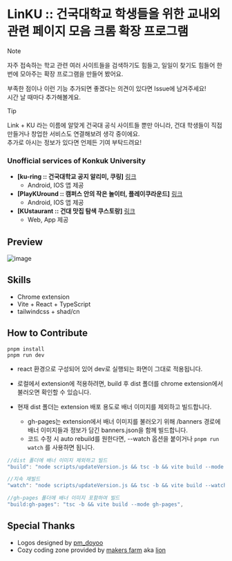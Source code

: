 # LinKU :: 건국대학교 학생들을 위한 교내외 관련 페이지 모음 크롬 확장 프로그램
> [!note]
> 자주 접속하는 학교 관련 여러 사이트들을 검색하기도 힘들고, 일일이 찾기도 힘들어 한 번에 모아주는 확장 프로그램을 만들어 봤어요.
> 
> 부족한 점이나 이런 기능 추가되면 좋겠다는 의견이 있다면 Issue에 남겨주세요!  
  시간 날 때마다 추가해볼게요.

> [!tip]
> Link + KU 라는 이름에 알맞게 건국대 공식 사이트들 뿐만 아니라, 건대 학생들이 직접 만들거나 창업한 서비스도 연결해보려 생각 중이에요.  
> 추가로 아시는 정보가 있다면 언제든 기여 부탁드려요!

### Unofficial services of Konkuk University
- **[ku-ring :: 건국대학교 공지 알리미, 쿠링]** [링크](https://github.com/ku-ring)
  - Android, IOS 앱 제공
- **[PlayKUround :: 캠퍼스 안의 작은 놀이터, 플레이쿠라운드]** [링크](https://github.com/playkuround)
  - Android, IOS 앱 제공
- **[KUstaurant :: 건대 맛집 탐색 쿠스토랑]** [링크](https://kustaurant.com/)
  - Web, App 제공

## Preview
![image](https://github.com/user-attachments/assets/75e0d47d-e8bf-4473-8b2d-83cbc1505077)

## Skills

- Chrome extension
- Vite + React + TypeScript
- tailwindcss + shad/cn

## How to Contribute

```shell
pnpm install
pnpm run dev
```
- react 환경으로 구성되어 있어 dev로 실행되는 화면이 그대로 적용됩니다.
- 로컬에서 extension에 적용하려면, build 후 dist 폴더를 chrome extension에서 불러오면 확인할 수 있습니다.

- 현재 dist 폴더는 extension 배포 용도로 배너 이미지를 제외하고 빌드합니다.
  - gh-pages는 extension에서 배너 이미지를 불러오기 위해 /banners 경로에 배너 이미지들과 정보가 담긴 banners.json을 함께 빌드합니다.
  - 코드 수정 시 auto rebuild를 원한다면, --watch 옵션을 붙이거나 `pnpm run watch` 를 사용하면 됩니다.

```js
//dist 폴더에 배너 이미지 제외하고 빌드
"build": "node scripts/updateVersion.js && tsc -b && vite build --mode production",

//지속 재빌드
"watch": "node scripts/updateVersion.js && tsc -b && vite build --watch --mode production",

//gh-pages 폴더에 배너 이미지 포함하여 빌드
"build:gh-pages": "tsc -b && vite build --mode gh-pages",
```

## Special Thanks

- Logos designed by [pm_doyoo](https://www.instagram.com/pm_doyoo/)
- Cozy coding zone provided by [makers farm](https://www.instagram.com/makersfarm_konkuk) aka [lion](https://www.instagram.com/00_minwooky)
